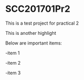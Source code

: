 # SCC201701Pr2
This is a test project for practical 2

This is another highlight

Below are important items:

-item 1

-item 2

-item 3
